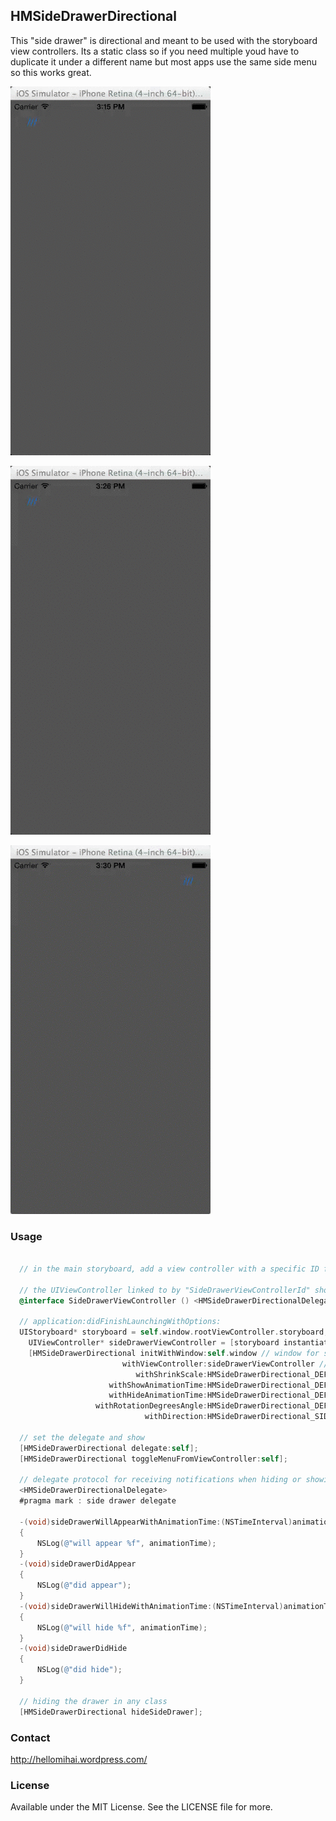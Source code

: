 ## HMSideDrawerDirectional

This "side drawer" is directional and meant to be used with the storyboard view controllers.
Its a static class so if you need multiple youd have to duplicate it under a different name but most apps use the same side menu so this works great.

![HMSideDrawerDirectional](HMSideDrawerDirectionalExample.gif)

![HMSideDrawerDirectional](HMSideDrawerDirectionalExampleNoShrink.gif)

![HMSideDrawerDirectional](HMSideDrawerDirectionalExampleLeft.gif)

### Usage

```objective-c

  // in the main storyboard, add a view controller with a specific ID for example "SideDrawerViewControllerId"

  // the UIViewController linked to by "SideDrawerViewControllerId" should implement the <HMSideDrawerDirectionalDelegate> protocol
  @interface SideDrawerViewController () <HMSideDrawerDirectionalDelegate>

  // application:didFinishLaunchingWithOptions:
  UIStoryboard* storyboard = self.window.rootViewController.storyboard; // ref to main storyboard
    UIViewController* sideDrawerViewController = [storyboard instantiateViewControllerWithIdentifier:@"SideDrawerViewControllerId"]; // id of the side view controller to me used
    [HMSideDrawerDirectional initWithWindow:self.window // window for size
                         withViewController:sideDrawerViewController // which view controller to reveal
                            withShrinkScale:HMSideDrawerDirectional_DEFAULT_SCALE // how much to shrink
                      withShowAnimationTime:HMSideDrawerDirectional_DEFAULT_DURATION_SHOW // seconds to animate to reveal
                      withHideAnimationTime:HMSideDrawerDirectional_DEFAULT_DURATION_HIDE // seconds to animate when hiding
                   withRotationDegreesAngle:HMSideDrawerDirectional_DEFAULT_DEGREE // degrees to rotate the view
                              withDirection:HMSideDrawerDirectional_SIDE_DRAWER_DIRECTION_RIGHT]; // direction of hiding the view to reveal the side menu

  // set the delegate and show
  [HMSideDrawerDirectional delegate:self];
  [HMSideDrawerDirectional toggleMenuFromViewController:self];

  // delegate protocol for receiving notifications when hiding or showing
  <HMSideDrawerDirectionalDelegate>
  #pragma mark : side drawer delegate

  -(void)sideDrawerWillAppearWithAnimationTime:(NSTimeInterval)animationTime
  {
      NSLog(@"will appear %f", animationTime);
  }
  -(void)sideDrawerDidAppear
  {
      NSLog(@"did appear");
  }
  -(void)sideDrawerWillHideWithAnimationTime:(NSTimeInterval)animationTime
  {
      NSLog(@"will hide %f", animationTime);
  }
  -(void)sideDrawerDidHide
  {
      NSLog(@"did hide");
  }

  // hiding the drawer in any class
  [HMSideDrawerDirectional hideSideDrawer];

```
### Contact
http://hellomihai.wordpress.com/

### License

Available under the MIT License. See the LICENSE file for more.